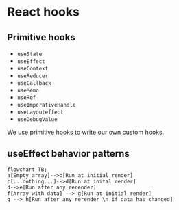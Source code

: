 # React hooks

## Primitive hooks

* `useState`
* `useEffect`
* `useContext`
* `useReducer`
* `useCallback`
* `useMemo`
* `useRef`
* `useImperativeHandle`
* `useLayouteffect`
* `useDebugValue`

We use primitive hooks to write our own custom hooks.

## useEffect behavior patterns

```mermaid
flowchart TB;
a[Empty array]-->b[Run at initial render]
c[...nothing...]-->d[Run at inital render]
d-->e[Run after any rerender]
f[Array with data] --> g[Run at initial render]
g --> h[Run after any rerender \n if data has changed]
```
